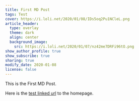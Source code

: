 ```yaml
---
title: First MD Post
tags: Test
cover: https://i.loli.net/2020/01/08/IDs5oq2Pu1NCleL.png
article_header:
  type: overlay
  theme: dark
  align: center
  background_image:
    src: https://i.loli.net/2020/01/07/nz42me7DRFi96tO.png
show_author_profile: true
show_subscribe: true
sharing: true
modify_date: 2020-01-08
license: false
---
```


This is the First MD Post.
<!--more-->

Here is the [test linked url](https://zmei.moe) to the homepage.